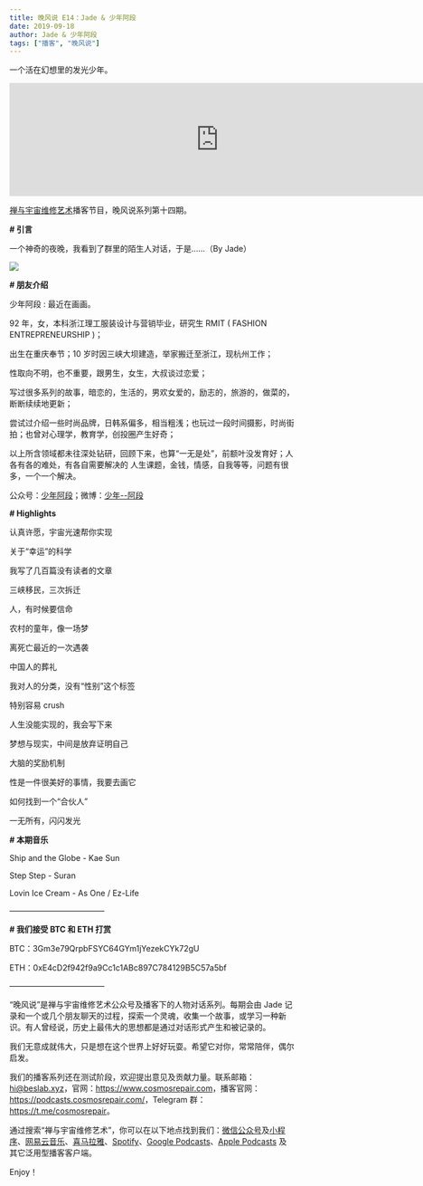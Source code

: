 ```yaml
---
title: 晚风说 E14：Jade & 少年阿段
date: 2019-09-18
author: Jade & 少年阿段
tags: ["播客", "晚风说"]
---
```


一个活在幻想里的发光少年。

<!--more-->

<iframe src="https://fireside.fm/player/v2/trfV16OE+yQe-wCs6?theme=" width="740" height="200" frameborder="0" scrolling="no"></iframe>

[禅与宇宙维修艺术](https://www.cosmosrepair.com)播客节目，晚风说系列第十四期。

**# 引言**

一个神奇的夜晚，我看到了群里的陌生人对话，于是……（By Jade）

![](https://tva1.sinaimg.cn/large/006y8mN6ly1g73ge6mvgwj30yc0l8teh.jpg)

 **# 朋友介绍**

少年阿段 :  最近在画画。

92 年，女，本科浙江理工服装设计与营销毕业，研究生 RMIT ( FASHION ENTREPRENEURSHIP )；

出生在重庆奉节；10 岁时因三峡大坝建造，举家搬迁至浙江，现杭州工作；

性取向不明，也不重要，跟男生，女生，大叔谈过恋爱；

写过很多系列的故事，暗恋的，生活的，男欢女爱的，励志的，旅游的，做菜的，断断续续地更新；

尝试过介绍一些时尚品牌，日韩系偏多，相当粗浅；也玩过一段时间摄影，时尚街拍；也曾对心理学，教育学，创投圈产生好奇；

以上所含领域都未往深处钻研，回顾下来，也算“一无是处”，前额叶没发育好；人各有各的难处，有各自需要解决的
人生课题，金钱，情感，自我等等，问题有很多，一个一个解决。

公众号：[少年阿段](https://mp.weixin.qq.com/s/o05Yq1prTvLiL_v4A7RTtw)；微博：[少年--阿段](https://weibo.com/u/1884803751)

**# Highlights**

认真许愿，宇宙光速帮你实现

关于“幸运”的科学

我写了几百篇没有读者的文章

三峡移民，三次拆迁

人，有时候要信命

农村的童年，像一场梦

离死亡最近的一次遇袭

中国人的葬礼

我对人的分类，没有“性别”这个标签

特别容易 crush

人生没能实现的，我会写下来

梦想与现实，中间是放弃证明自己

大脑的奖励机制

性是一件很美好的事情，我要去画它

如何找到一个“合伙人”

一无所有，闪闪发光

**# 本期音乐**

Ship and the Globe - Kae Sun

Step Step - Suran

Lovin Ice Cream - As One / Ez-Life

————————————

**# 我们接受 BTC 和 ETH 打赏**

BTC：3Gm3e79QrpbFSYC64GYm1jYezekCYk72gU

ETH：0xE4cD2f942f9a9Cc1c1ABc897C784129B5C57a5bf

————————————

“晚风说”是禅与宇宙维修艺术公众号及播客下的人物对话系列。每期会由 Jade 记录和一个或几个朋友聊天的过程，探索一个灵魂，收集一个故事，或学习一种新识。有人曾经说，历史上最伟大的思想都是通过对话形式产生和被记录的。

我们无意成就伟大，只是想在这个世界上好好玩耍。希望它对你，常常陪伴，偶尔启发。

我们的播客系列还在测试阶段，欢迎提出意见及贡献力量。联系邮箱：<hi@beslab.xyz>，官网：<https://www.cosmosrepair.com>，播客官网：<https://podcasts.cosmosrepair.com/>，Telegram 群：<https://t.me/cosmosrepair>。

通过搜索“禅与宇宙维修艺术”，你可以在以下地点找到我们：[微信公众号](https://cosmosrepair-1257028016.cos.ap-beijing.myqcloud.com/2019-08-04-qrcode_for_gh_9a7e409c3696_430.jpg)及[小程序](https://cosmosrepair-1257028016.cos.ap-beijing.myqcloud.com/2019-08-04-gh_ec0187a9be05_430.jpg)、[网易云音乐](https://music.163.com/#/djradio?id=793651380)、[喜马拉雅](https://www.ximalaya.com/zhubo/182662946/)、[Spotify](https://open.spotify.com/show/5SfJxMPMoqbGc2zG8ouiuD?si=QcavW9VXQiKTkTuBuWU8nA)、[Google Podcasts](https://podcasts.google.com/?feed=aHR0cHM6Ly9wb2RjYXN0cy5jb3Ntb3NyZXBhaXIuY29tL3Jzcw%3D%3D)、[Apple Podcasts](https://podcasts.apple.com/podcast/id1475254987) 及其它泛用型播客客户端。

Enjoy！